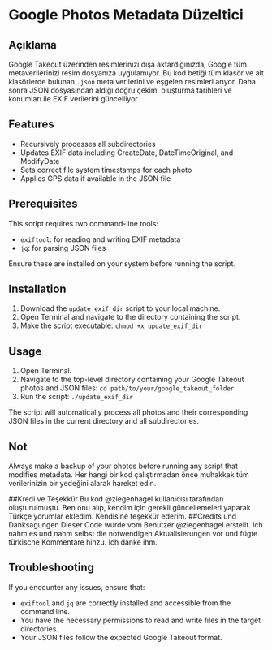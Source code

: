 # Google Photos Metadata Düzeltici

## Açıklama
Google Takeout üzerinden resimlerinizi dışa aktardığınızda, Google tüm metaverilerinizi resim dosyanıza uygulamıyor. Bu kod betiği tüm klasör ve alt klasörlerde bulunan `.json` meta verilerini ve eşgelen resimleri arıyor. Daha sonra JSON dosyasından aldığı doğru çekim, oluşturma tarihleri ve konumları ile EXIF verilerini güncelliyor.

## Features
- Recursively processes all subdirectories
- Updates EXIF data including CreateDate, DateTimeOriginal, and ModifyDate
- Sets correct file system timestamps for each photo
- Applies GPS data if available in the JSON file

## Prerequisites
This script requires two command-line tools:
- `exiftool`: for reading and writing EXIF metadata
- `jq`: for parsing JSON files

Ensure these are installed on your system before running the script.

## Installation
1. Download the `update_exif_dir` script to your local machine.
2. Open Terminal and navigate to the directory containing the script.
3. Make the script executable: `chmod +x update_exif_dir`

## Usage
1. Open Terminal.
2. Navigate to the top-level directory containing your Google Takeout photos and JSON files: `cd path/to/your/google_takeout_folder`
3. Run the script: `./update_exif_dir`

The script will automatically process all photos and their corresponding JSON files in the current directory and all subdirectories.

## Not
Always make a backup of your photos before running any script that modifies metadata.
Her hangi bir kod çalıştırmadan önce muhakkak tüm verilerinizin bir yedeğini alarak hareket edin.

##Kredi ve Teşekkür
Bu kod @ziegenhagel kullanıcısı tarafından oluşturulmuştu. Ben onu alıp, kendim için gerekli güncellemeleri yaparak Türkçe yorumlar ekledim. Kendisine teşekkür ederim.
##Credits und Danksagungen
Dieser Code wurde vom Benutzer @ziegenhagel erstellt. Ich nahm es und nahm selbst die notwendigen Aktualisierungen vor und fügte türkische Kommentare hinzu. Ich danke ihm.

## Troubleshooting
If you encounter any issues, ensure that:
- `exiftool` and `jq` are correctly installed and accessible from the command line.
- You have the necessary permissions to read and write files in the target directories.
- Your JSON files follow the expected Google Takeout format.
